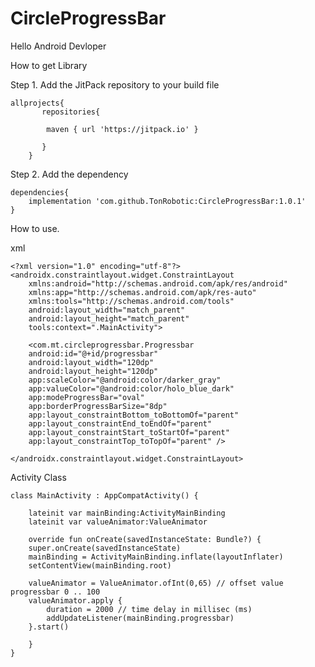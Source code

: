 # CircleProgressBar
Hello Android Devloper 

How to get Library

Step 1. Add the JitPack repository to your build file

	allprojects{
		   repositories{
		
			maven { url 'https://jitpack.io' }
			
		   }
        }
 
Step 2. Add the dependency
 
	dependencies{
		implementation 'com.github.TonRobotic:CircleProgressBar:1.0.1'
	}

 
How to use.

xml

	<?xml version="1.0" encoding="utf-8"?>
	<androidx.constraintlayout.widget.ConstraintLayout
	    xmlns:android="http://schemas.android.com/apk/res/android"
	    xmlns:app="http://schemas.android.com/apk/res-auto"
	    xmlns:tools="http://schemas.android.com/tools"
	    android:layout_width="match_parent"
	    android:layout_height="match_parent"
	    tools:context=".MainActivity">

	    <com.mt.circleprogressbar.Progressbar
		android:id="@+id/progressbar"
		android:layout_width="120dp"
		android:layout_height="120dp"
		app:scaleColor="@android:color/darker_gray"
		app:valueColor="@android:color/holo_blue_dark"
		app:modeProgressBar="oval"
		app:borderProgressBarSize="8dp"
		app:layout_constraintBottom_toBottomOf="parent"
		app:layout_constraintEnd_toEndOf="parent"
		app:layout_constraintStart_toStartOf="parent"
		app:layout_constraintTop_toTopOf="parent" />

	</androidx.constraintlayout.widget.ConstraintLayout>
	
Activity Class

	class MainActivity : AppCompatActivity() {

	    lateinit var mainBinding:ActivityMainBinding
	    lateinit var valueAnimator:ValueAnimator

	    override fun onCreate(savedInstanceState: Bundle?) {
		super.onCreate(savedInstanceState)
		mainBinding = ActivityMainBinding.inflate(layoutInflater)
		setContentView(mainBinding.root)

		valueAnimator = ValueAnimator.ofInt(0,65) // offset value progressbar 0 .. 100 
		valueAnimator.apply {
		    duration = 2000 // time delay in millisec (ms)
		    addUpdateListener(mainBinding.progressbar) 
		}.start()

	    }
	}

